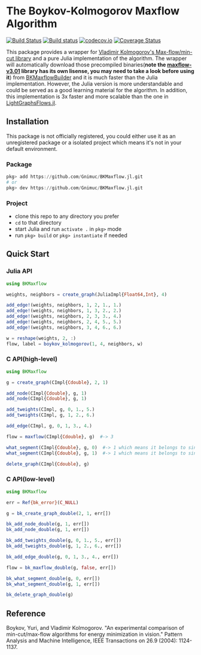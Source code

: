 # The Boykov-Kolmogorov Maxflow Algorithm
[![Build Status](https://travis-ci.org/Gnimuc/BKMaxflow.jl.svg?branch=master)](https://travis-ci.org/Gnimuc/BKMaxflow.jl)
[![Build status](https://ci.appveyor.com/api/projects/status/y185yw848ln0u405/branch/master?svg=true)](https://ci.appveyor.com/project/Gnimuc/bkmaxflow-jl/branch/master)
[![codecov.io](http://codecov.io/github/Gnimuc/BKMaxflow.jl/coverage.svg?branch=master)](http://codecov.io/github/Gnimuc/BKMaxflow.jl?branch=master)
[![Coverage Status](https://coveralls.io/repos/github/Gnimuc/BKMaxflow.jl/badge.svg?branch=master)](https://coveralls.io/github/Gnimuc/BKMaxflow.jl?branch=master)

This package provides a wrapper for [Vladimir Kolmogorov's Max-flow/min-cut library](http://www.csd.uwo.ca/faculty/yuri/Abstracts/pami04-abs.shtml) and a pure Julia implementation of the algorithm. The wrapper will automatically download those precompiled binaries(**note the [maxflow-v3.01](http://vision.csd.uwo.ca/code/maxflow-v3.01.zip) library has its own lisense, you may need to take a look before using it**) from [BKMaxflowBuilder](https://github.com/Gnimuc/BKMaxflowBuilder/releases) and it is much faster than the Julia implementation. However, the Julia version is more understandable and could be served as a good learning material for the algorithm. In addition, this implementation is 3x faster and more scalable than the one in [LightGraphsFlows.jl](https://github.com/JuliaGraphs/LightGraphsFlows.jl).

## Installation
This package is not officially registered, you could either use it as an unregistered package or a isolated project which means it's not in your default environment.
### Package
```julia
pkg> add https://github.com/Gnimuc/BKMaxflow.jl.git
# or
pkg> dev https://github.com/Gnimuc/BKMaxflow.jl.git
```
### Project
- clone this repo to any directory you prefer
- `cd` to that directory
- start Julia and run `activate .` in `pkg>` mode
- run `pkg> build` or `pkg> instantiate` if needed

## Quick Start
### Julia API
```julia
using BKMaxflow

weights, neighbors = create_graph(JuliaImpl{Float64,Int}, 4)

add_edge!(weights, neighbors, 1, 2, 1., 1.)
add_edge!(weights, neighbors, 1, 3, 2., 2.)
add_edge!(weights, neighbors, 2, 3, 3., 4.)
add_edge!(weights, neighbors, 2, 4, 5., 5.)
add_edge!(weights, neighbors, 3, 4, 6., 6.)

w = reshape(weights, 2, :)
flow, label = boykov_kolmogorov(1, 4, neighbors, w)
```

### C API(high-level)
```julia
using BKMaxflow

g = create_graph(CImpl{Cdouble}, 2, 1)

add_node(CImpl{Cdouble}, g, 1)
add_node(CImpl{Cdouble}, g, 1)

add_tweights(CImpl, g, 0, 1., 5.)
add_tweights(CImpl, g, 1, 2., 6.)

add_edge(CImpl, g, 0, 1, 3., 4.)

flow = maxflow(CImpl{Cdouble}, g)  #-> 3

what_segment(CImpl{Cdouble}, g, 0)  #-> 1 which means it belongs to sink
what_segment(CImpl{Cdouble}, g, 1)  #-> 1 which means it belongs to sink

delete_graph(CImpl{Cdouble}, g)
```

### C API(low-level)
```julia
using BKMaxflow

err = Ref{bk_error}(C_NULL)

g = bk_create_graph_double(2, 1, err[])

bk_add_node_double(g, 1, err[])
bk_add_node_double(g, 1, err[])

bk_add_tweights_double(g, 0, 1., 5., err[])
bk_add_tweights_double(g, 1, 2., 6., err[])

bk_add_edge_double(g, 0, 1, 3., 4., err[])

flow = bk_maxflow_double(g, false, err[])

bk_what_segment_double(g, 0, err[])
bk_what_segment_double(g, 1, err[])

bk_delete_graph_double(g)
```

## Reference
Boykov, Yuri, and Vladimir Kolmogorov. "An experimental comparison of min-cut/max-flow algorithms for energy minimization in vision." Pattern Analysis and Machine Intelligence, IEEE Transactions on 26.9 (2004): 1124-1137.
